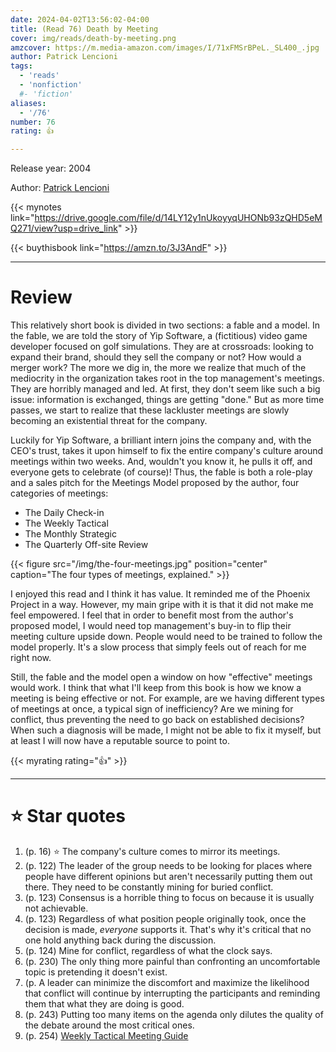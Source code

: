 ```yaml
---
date: 2024-04-02T13:56:02-04:00
title: (Read 76) Death by Meeting
cover: img/reads/death-by-meeting.png
amzcover: https://m.media-amazon.com/images/I/71xFMSrBPeL._SL400_.jpg
author: Patrick Lencioni
tags:
  - 'reads'
  - 'nonfiction'
  #- 'fiction'
aliases:
  - '/76'
number: 76
rating: 👍

---
```


Release year: 2004

Author: [Patrick Lencioni](https://en.wikipedia.org/wiki/Patrick_Lencioni)

{{< mynotes link="https://drive.google.com/file/d/14LY12y1nUkoyyqUHONb93zQHD5eMQ271/view?usp=drive_link" >}}

{{< buythisbook link="https://amzn.to/3J3AndF" >}}

---

# Review

This relatively short book is divided in two sections: a fable and a
model. In the fable, we are told the story of Yip Software, a
(fictitious) video game developer focused on golf simulations. They are
at crossroads: looking to expand their brand, should they sell the
company or not? How would a merger work? The more we dig in, the more we
realize that much of the mediocrity in the organization takes root in
the top management's meetings. They are horribly managed and led. At
first, they don't seem like such a big issue: information is exchanged,
things are getting "done." But as more time passes, we start to realize
that these lackluster meetings are slowly becoming an existential threat
for the company.

Luckily for Yip Software, a brilliant intern joins the company and, with
the CEO's trust, takes it upon himself to fix the entire company's
culture around meetings within two weeks. And, wouldn't you know it, he
pulls it off, and everyone gets to celebrate (of course)! Thus, the
fable is both a role-play and a sales pitch for the Meetings Model proposed by
the author, four categories of meetings:

- The Daily Check-in
- The Weekly Tactical
- The Monthly Strategic
- The Quarterly Off-site Review

{{< figure src="/img/the-four-meetings.jpg" position="center" caption="The four types of meetings, explained." >}}

I enjoyed this read and I think it has value. It reminded me of the
Phoenix Project in a way. However, my main gripe with it is that it did
not make me feel empowered. I feel that in order to benefit most from
the author's proposed model, I would need top management's buy-in to
flip their meeting culture upside down. People would need to be trained
to follow the model properly. It's a slow process that simply feels out
of reach for me right now.

Still, the fable and the model open a window on how "effective" meetings
would work. I think that what I'll keep from this book is how we know a
meeting is being effective or not. For example, are we having different
types of meetings at once, a typical sign of inefficiency? Are we mining
for conflict, thus preventing the need to go back on established
decisions? When such a diagnosis will be made, I might not be able to
fix it myself, but at least I will now have a reputable source to point
to.

{{< myrating rating="👍" >}}

---

# :star: Star quotes

1. (p. 16) :star: The company's culture comes to mirror its meetings.
1. (p. 122) The leader of the group needs to be looking for places where
   people have different opinions but aren't necessarily putting them
   out there. They need to be constantly mining for buried conflict.
1. (p. 123) Consensus is a horrible thing to focus on because it is
   usually not achievable.
1. (p. 123) Regardless of what position people originally took, once the
   decision is made, *everyone* supports it. That's why it's critical
   that no one hold anything back during the discussion.
1. (p. 124) Mine for conflict, regardless of what the clock says.
1. (p. 230) The only thing more painful than confronting an
   uncomfortable topic is pretending it doesn't exist.
1. (p. A leader can minimize the discomfort and maximize the likelihood
   that conflict will continue by interrupting the participants and
   reminding them that what they are doing is good.
1. (p. 243) Putting too many items on the agenda only dilutes the
   quality of the debate around the most critical ones.
1. (p. 254) [Weekly Tactical Meeting Guide](https://felx.cc/tactical)
